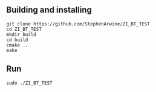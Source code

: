 Building and installing
-----------------------

    git clone https://github.com/StephenArwine/ZI_BT_TEST
    cd ZI_BT_TEST
    mkdir build
    cd build
    cmake ..
    make

 Run
-----------------------
    sudo ./ZI_BT_TEST
    
